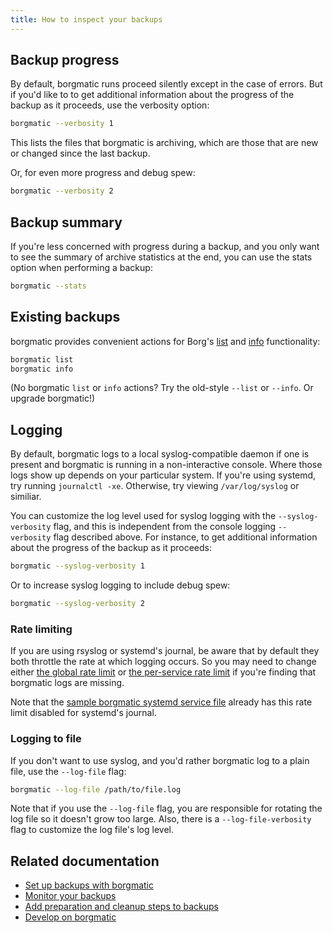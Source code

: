 ```yaml
---
title: How to inspect your backups
---
```

## Backup progress

By default, borgmatic runs proceed silently except in the case of errors. But
if you'd like to to get additional information about the progress of the
backup as it proceeds, use the verbosity option:

```bash
borgmatic --verbosity 1
```

This lists the files that borgmatic is archiving, which are those that are new
or changed since the last backup.

Or, for even more progress and debug spew:

```bash
borgmatic --verbosity 2
```

## Backup summary

If you're less concerned with progress during a backup, and you only want to
see the summary of archive statistics at the end, you can use the stats
option when performing a backup:

```bash
borgmatic --stats
```

## Existing backups

borgmatic provides convenient actions for Borg's
[list](https://borgbackup.readthedocs.io/en/stable/usage/list.html) and
[info](https://borgbackup.readthedocs.io/en/stable/usage/info.html)
functionality:


```bash
borgmatic list
borgmatic info
```

(No borgmatic `list` or `info` actions? Try the old-style `--list` or
`--info`. Or upgrade borgmatic!)


## Logging

By default, borgmatic logs to a local syslog-compatible daemon if one is
present and borgmatic is running in a non-interactive console. Where those
logs show up depends on your particular system. If you're using systemd, try
running `journalctl -xe`. Otherwise, try viewing `/var/log/syslog` or
similiar.

You can customize the log level used for syslog logging with the
`--syslog-verbosity` flag, and this is independent from the console logging
`--verbosity` flag described above. For instance, to get additional
information about the progress of the backup as it proceeds:

```bash
borgmatic --syslog-verbosity 1
```

Or to increase syslog logging to include debug spew:

```bash
borgmatic --syslog-verbosity 2
```

### Rate limiting

If you are using rsyslog or systemd's journal, be aware that by default they
both throttle the rate at which logging occurs. So you may need to change
either [the global rate
limit](https://www.rootusers.com/how-to-change-log-rate-limiting-in-linux/) or
[the per-service rate
limit](https://www.freedesktop.org/software/systemd/man/journald.conf.html#RateLimitIntervalSec=)
if you're finding that borgmatic logs are missing.

Note that the [sample borgmatic systemd service
file](https://torsion.org/borgmatic/docs/how-to/set-up-backups/#systemd)
already has this rate limit disabled for systemd's journal.


### Logging to file

If you don't want to use syslog, and you'd rather borgmatic log to a plain
file, use the `--log-file` flag:

```bash
borgmatic --log-file /path/to/file.log
```

Note that if you use the `--log-file` flag, you are responsible for rotating
the log file so it doesn't grow too large. Also, there is a
`--log-file-verbosity` flag to customize the log file's log level.


## Related documentation

 * [Set up backups with borgmatic](https://torsion.org/borgmatic/docs/how-to/set-up-backups/)
 * [Monitor your backups](https://torsion.org/borgmatic/docs/how-to/monitor-your-backups/)
 * [Add preparation and cleanup steps to backups](https://torsion.org/borgmatic/docs/how-to/add-preparation-and-cleanup-steps-to-backups/)
 * [Develop on borgmatic](https://torsion.org/borgmatic/docs/how-to/develop-on-borgmatic/)
